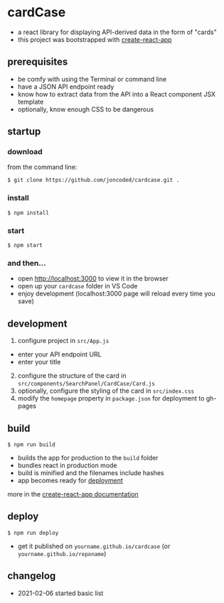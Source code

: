 # cardCase

* a react library for displaying API-derived data in the form of "cards"
* this project was bootstrapped with [create-react-app](https://github.com/facebook/create-react-app)

## prerequisites

* be comfy with using the Terminal or command line
* have a JSON API endpoint ready 
* know how to extract data from the API into a React component JSX template
* optionally, know enough CSS to be dangerous

## startup

### download

from the command line:

```
$ git clone https://github.com/joncoded/cardcase.git .
```
### install

```
$ npm install
```
### start

```
$ npm start
```
### and then...

* open [http://localhost:3000](http://localhost:3000) to view it in the browser
* open up your `cardcase` folder in VS Code 
* enjoy development (localhost:3000 page will reload every time you save)

## development

1. configure project in `src/App.js`
  * enter your API endpoint URL
  * enter your title
2. configure the structure of the card in `src/components/SearchPanel/CardCase/Card.js`
3. optionally, configure the styling of the card in `src/index.css`
4. modify the `homepage` property in `package.json` for deployment to gh-pages

## build

```
$ npm run build
```

* builds the app for production to the `build` folder
* bundles react in production mode
* build is minified and the filenames include hashes
* app becomes ready for [deployment](https://facebook.github.io/create-react-app/docs/deployment) 

more in the [create-react-app documentation](https://facebook.github.io/create-react-app/docs/getting-started)

## deploy

```
$ npm run deploy
```

* get it published on `yourname.github.io/cardcase` (or `yourname.github.io/reponame`)

## changelog

* 2021-02-06 started basic list